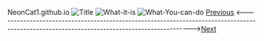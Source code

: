 NeonCat1.github.io
![Title](https://github.com/user-attachments/assets/8d694465-3481-4a23-93d8-dfde47700cac)
![What-it-is](https://github.com/user-attachments/assets/e5bd1716-c966-4e28-970d-c4d3ab610a7e)
                  ![What-You-can-do](https://github.com/user-attachments/assets/34987082-0b45-4920-a341-9d13c4b00670)
[Previous](NeonCat.github.io) <------------------------------------------------------------------------------------------------------------------------------------------->[Next](NeonCat.github.io)
